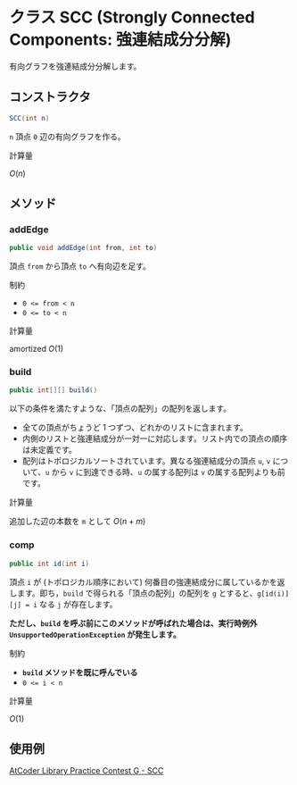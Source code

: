 # クラス SCC (Strongly Connected Components: 強連結成分分解)

有向グラフを強連結成分分解します。

## コンストラクタ

```java
SCC(int n)
```

`n` 頂点 `0` 辺の有向グラフを作る。

計算量

$O(n)$

## メソッド

### addEdge

```java
public void addEdge(int from, int to)
```

頂点 `from` から頂点 `to` へ有向辺を足す。

制約

- `0 <= from < n`
- `0 <= to < n`

計算量

amortized $O(1)$

### build

```java
public int[][] build()
```

以下の条件を満たすような、「頂点の配列」の配列を返します。

- 全ての頂点がちょうど 1 つずつ、どれかのリストに含まれます。
- 内側のリストと強連結成分が一対一に対応します。リスト内での頂点の順序は未定義です。
- 配列はトポロジカルソートされています。異なる強連結成分の頂点 `u`, `v` について、`u` から `v` に到達できる時、`u` の属する配列は `v` の属する配列よりも前です。

計算量

追加した辺の本数を `m` として $O(n + m)$

### comp

```java
public int id(int i)
```

頂点 `i` が (トポロジカル順序において) 何番目の強連結成分に属しているかを返します。即ち，`build` で得られる「頂点の配列」の配列を `g` とすると、`g[id(i)][j] = i` なる `j` が存在します。

__ただし、`build` を呼ぶ前にこのメソッドが呼ばれた場合は、実行時例外 `UnsupportedOperationException` が発生します。__

制約

- __`build` メソッドを既に呼んでいる__
- `0 <= i < n`

計算量

$O(1)$

## 使用例

[AtCoder Library Practice Contest G - SCC](https://atcoder.jp/contests/practice2/submissions/16603978)
